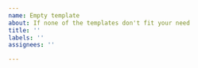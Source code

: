 ```yaml
---
name: Empty template
about: If none of the templates don't fit your need
title: ''
labels: ''
assignees: ''

---
```

